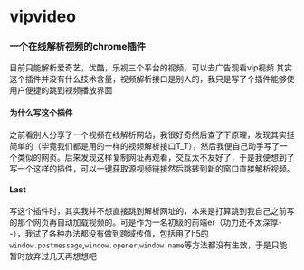 # vipvideo
### 一个在线解析视频的chrome插件
目前只能解析爱奇艺，优酷，乐视三个平台的视频，可以去广告观看vip视频
其实这个插件并没有什么技术含量，视频解析接口是别人的，我只是写了个插件能够使用户便捷的跳到视频播放界面
#### 为什么写这个插件
之前看别人分享了一个视频在线解析网站，我很好奇然后查了下原理，发现其实挺简单的（毕竟我们都是用的一样的视频解析接口T_T），然后我便自己动手写了一个类似的网页。后来发现这样复制网址再观看，交互太不友好了，于是我便想到了写一个这样的插件，可以一键获取源视频链接然后跳转到新的窗口直接解析视频。
#### Last
写这个插件时，其实我并不想直接跳到解析网址的，本来是打算跳到我自己之前写的那个网页再自动加载视频的。可是作为一名初级的前端er（功力还不太深厚- -），我试了各种办法都没有做到跨域传值，包括用了h5的`window.postmessage`,`window.opener`,`window.name`等方法都没有生效，于是只能暂时放弃过几天再想想吧


